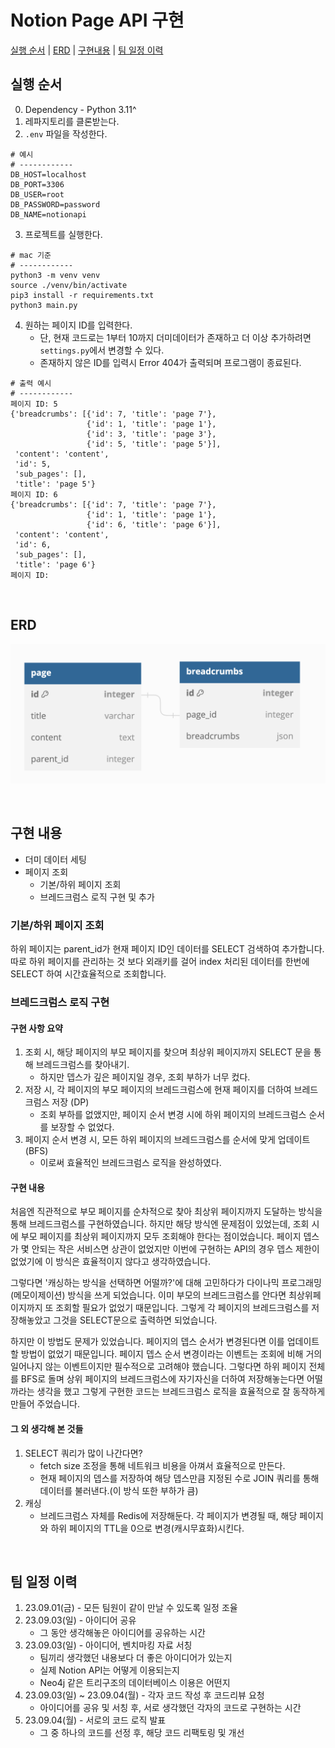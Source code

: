 # Notion Page API 구현

[실행 순서](#실행-순서) | [ERD](#ERD) | [구현내용](#구현-내용) | [팀 일정 이력](#팀-일정-이력)

## 실행 순서

0. Dependency - Python 3.11^
1. 레파지토리를 클론받는다.
2. `.env` 파일을 작성한다.
```text
# 예시
# ------------
DB_HOST=localhost
DB_PORT=3306
DB_USER=root
DB_PASSWORD=password
DB_NAME=notionapi
```
3. 프로젝트를 실행한다.
```commandline
# mac 기준
# ------------
python3 -m venv venv
source ./venv/bin/activate
pip3 install -r requirements.txt
python3 main.py
```
4. 원하는 페이지 ID를 입력한다.
   - 단, 현재 코드로는 1부터 10까지 더미데이터가 존재하고 더 이상 추가하려면 `settings.py`에서 변경할 수 있다.
   - 존재하지 않은 ID를 입력시 Error 404가 출력되며 프로그램이 종료된다.
```text
# 출력 예시
# ------------
페이지 ID: 5
{'breadcrumbs': [{'id': 7, 'title': 'page 7'},
                 {'id': 1, 'title': 'page 1'},
                 {'id': 3, 'title': 'page 3'},
                 {'id': 5, 'title': 'page 5'}],
 'content': 'content',
 'id': 5,
 'sub_pages': [],
 'title': 'page 5'}
페이지 ID: 6
{'breadcrumbs': [{'id': 7, 'title': 'page 7'},
                 {'id': 1, 'title': 'page 1'},
                 {'id': 6, 'title': 'page 6'}],
 'content': 'content',
 'id': 6,
 'sub_pages': [],
 'title': 'page 6'}
페이지 ID:
```

<br/>

## ERD

![erd.png](README.assets/erd.png)

<br/>

## 구현 내용

- 더미 데이터 세팅
- 페이지 조회
  - 기본/하위 페이지 조회
  - 브레드크럼스 로직 구현 및 추가

### 기본/하위 페이지 조회
 
하위 페이지는 parent_id가 현재 페이지 ID인 데이터를 SELECT 검색하여 추가합니다.
따로 하위 페이지를 관리하는 것 보다 외래키를 걸어 index 처리된 데이터를 한번에 SELECT 하여 시간효율적으로 조회합니다.

### 브레드크럼스 로직 구현

#### 구현 사항 요약

1. 조회 시, 해당 페이지의 부모 페이지를 찾으며 최상위 페이지까지 SELECT 문을 통해 브레드크럼스를 찾아내기.
   - 하지만 뎁스가 깊은 페이지일 경우, 조회 부하가 너무 컸다.
2. 저장 시, 각 페이지의 부모 페이지의 브레드크럼스에 현재 페이지를 더하여 브레드 크럼스 저장 (DP)
   - 조회 부하를 없앴지만, 페이지 순서 변경 시에 하위 페이지의 브레드크럼스 순서를 보장할 수 없었다.
3. 페이지 순서 변경 시, 모든 하위 페이지의 브레드크럼스를 순서에 맞게 업데이트 (BFS)
   - 이로써 효율적인 브레드크럼스 로직을 완성하였다.

#### 구현 내용

처음엔 직관적으로 부모 페이지를 순차적으로 찾아 최상위 페이지까지 도달하는 방식을 통해 브레드크럼스를 구현하였습니다.
하지만 해당 방식엔 문제점이 있었는데, 조회 시에 부모 페이지를 최상위 페이지까지 모두 조회해야 한다는 점이었습니다.
페이지 뎁스가 몇 안되는 작은 서비스면 상관이 없었지만 이번에 구현하는 API의 경우 뎁스 제한이 없었기에 이 방식은 효율적이지 않다고 생각하였습니다.

그렇다면 '캐싱하는 방식을 선택하면 어떨까?'에 대해 고민하다가 다이나믹 프로그래밍(메모이제이션) 방식을 쓰게 되었습니다.
이미 부모의 브레드크럼스를 안다면 최상위페이지까지 또 조회할 필요가 없었기 때문입니다.
그렇게 각 페이지의 브레드크럼스를 저장해놓았고 그것을 SELECT문으로 출력하면 되었습니다.

하지만 이 방법도 문제가 있었습니다. 페이지의 뎁스 순서가 변경된다면 이를 업데이트할 방법이 없었기 때문입니다.
페이지 뎁스 순서 변경이라는 이벤트는 조회에 비해 거의 일어나지 않는 이벤트이지만 필수적으로 고려해야 했습니다.
그렇다면 하위 페이지 전체를 BFS로 돌며 상위 페이지의 브레드크럼스에 자기자신을 더하여 저장해놓는다면 어떨까라는 생각을 했고
그렇게 구현한 코드는 브레드크럼스 로직을 효율적으로 잘 동작하게 만들어 주었습니다.

#### 그 외 생각해 본 것들

1. SELECT 쿼리가 많이 나간다면?
   - fetch size 조정을 통해 네트워크 비용을 아껴서 효율적으로 만든다.
   - 현재 페이지의 뎁스를 저장하여 해당 뎁스만큼 지정된 수로 JOIN 쿼리를 통해 데이터를 불러낸다.(이 방식 또한 부하가 큼)
2. 캐싱
   - 브레드크럼스 자체를 Redis에 저장해둔다. 각 페이지가 변경될 때, 해당 페이지와 하위 페이지의 TTL을 0으로 변경(캐시무효화)시킨다.

<br/>

## 팀 일정 이력

1. 23.09.01(금) - 모든 팀원이 같이 만날 수 있도록 일정 조율 
2. 23.09.03(일) - 아이디어 공유 
   - 그 동안 생각해놓은 아이디어를 공유하는 시간
3. 23.09.03(일) - 아이디어, 벤치마킹 자료 서칭
   - 팀끼리 생각했던 내용보다 더 좋은 아이디어가 있는지
   - 실제 Notion API는 어떻게 이용되는지
   - Neo4j 같은 트리구조의 데이터베이스 이용은 어떤지
4. 23.09.03(일) ~ 23.09.04(월) - 각자 코드 작성 후 코드리뷰 요청
   - 아이디어를 공유 및 서칭 후, 서로 생각했던 각자의 코드로 구현하는 시간
5. 23.09.04(월) - 서로의 코드 로직 발표
   - 그 중 하나의 코드를 선정 후, 해당 코드 리팩토링 및 개선
